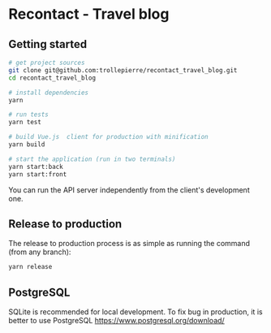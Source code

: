 # Recontact - Travel blog

## Getting started

```bash
# get project sources
git clone git@github.com:trollepierre/recontact_travel_blog.git
cd recontact_travel_blog

# install dependencies
yarn

# run tests
yarn test

# build Vue.js  client for production with minification
yarn build

# start the application (run in two terminals)
yarn start:back
yarn start:front
```

You can run the API server independently from the client's development one.

## Release to production

The release to production process is as simple as running the command (from any branch):

```bash
yarn release
```

## PostgreSQL

SQLite is recommended for local development. To fix bug in production, it is better to use PostgreSQL
https://www.postgresql.org/download/
